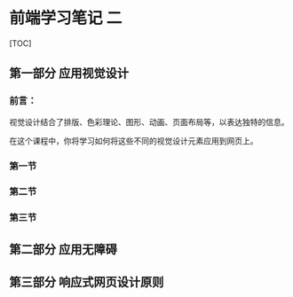 # 前端学习笔记 二

[TOC]



## **第一部分 应用视觉设计**

### 前言：

视觉设计结合了排版、色彩理论、图形、动画、页面布局等，以表达独特的信息。

在这个课程中，你将学习如何将这些不同的视觉设计元素应用到网页上。

### **第一节**  



### 第二节

###  

### 第三节 



## **第二部分 应用无障碍**



## **第三部分 响应式网页设计原则**